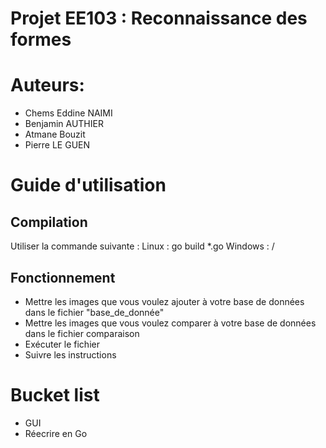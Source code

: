 # Projet EE103 : Reconnaissance des formes

# Auteurs:
- Chems Eddine NAIMI
- Benjamin AUTHIER
- Atmane Bouzit
- Pierre LE GUEN

# Guide d'utilisation 
## Compilation
Utiliser la commande suivante :
Linux :
	go build *.go
Windows :
	/

## Fonctionnement
- Mettre les images que vous voulez ajouter à votre base de données dans le fichier "base\_de\_donnée"
- Mettre les images que vous voulez comparer à votre base de données dans le fichier comparaison
- Exécuter le fichier
- Suivre les instructions 

# Bucket list
- GUI
- Réecrire en Go 


